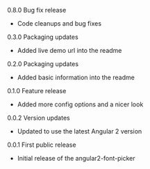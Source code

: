 0.8.0 Bug fix release

  - Code cleanups and bug fixes

0.3.0 Packaging updates

  - Added live demo url into the readme

0.2.0 Packaging updates

  - Added basic information into the readme

0.1.0 Feature release

  - Added more config options and a nicer look

0.0.2 Version updates

  - Updated to use the latest Angular 2 version

0.0.1 First public release

  - Initial release of the angular2-font-picker
